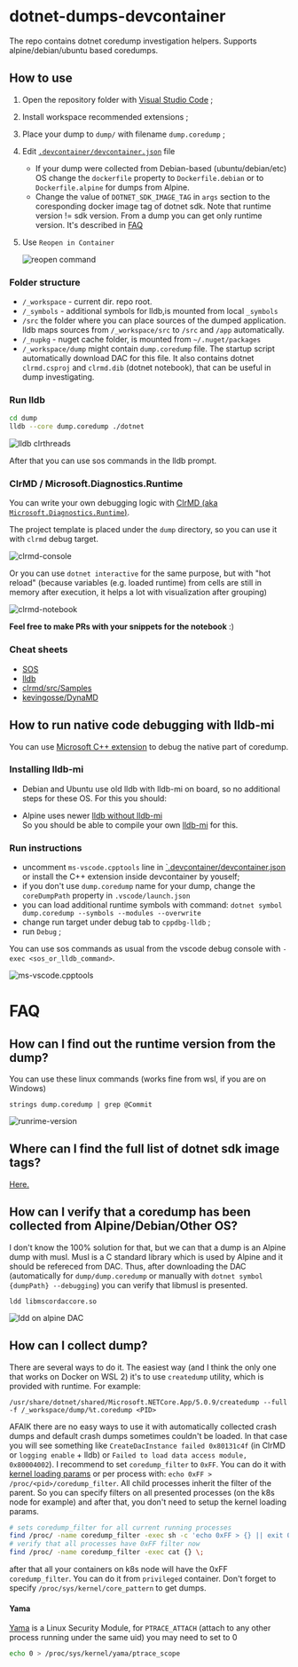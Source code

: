 # dotnet-dumps-devcontainer

The repo contains dotnet coredump investigation helpers. Supports alpine/debian/ubuntu based coredumps.

## How to use

1. Open the repository folder with [Visual Studio Code](https://code.visualstudio.com/) ;
2. Install workspace recommended extensions ;
3. Place your dump to `dump/` with filename `dump.coredump` ;
4. Edit [`.devcontainer/devcontainer.json`](.devcontainer/devcontainer.json) file

    * If your dump were collected from Debian-based (ubuntu/debian/etc) OS change the `dockerfile` property to `Dockerfile.debian` or to `Dockerfile.alpine` for dumps from Alpine.
    * Change the value of `DOTNET_SDK_IMAGE_TAG` in `args` section to the coresponding docker image tag of dotnet sdk. Note that runtime version != sdk version. From a dump you can get only runtime version. It's described in [FAQ](#how-can-i-find-out-the-runtime-version-from-the-dump)
5. Use `Reopen in Container`  

    ![reopen command](img/reopen-in-conainer.png)  

### Folder structure

* `/_workspace` - current dir. repo root.
* `/_symbols` - additional symbols for lldb,is mounted from local `_symbols`
* `/src` the folder where you can place sources of the dumped application. lldb maps sources from `/_workspace/src` to `/src` and `/app` automatically.
* `/_nupkg` - nuget cache folder, is mounted from `~/.nuget/packages`
* `/_workspace/dump` might contain `dump.coredump` file. The startup script automatically download DAC for this file. It also contains dotnet `clrmd.csproj` and `clrmd.dib` (dotnet notebook), that can be useful in dump investigating.   

### Run lldb

```bash
cd dump
lldb --core dump.coredump ./dotnet
```

![lldb clrthreads](img/termnal-clrthreads.png)  

After that you can use sos commands in the lldb prompt.


### ClrMD / Microsoft.Diagnostics.Runtime

You can write your own debugging logic with [ClrMD (aka `Microsoft.Diagnostics.Runtime`)](https://github.com/microsoft/clrmd).  

The project template is placed under the `dump` directory, so you can use it with `clrmd` debug target.  

![clrmd-console](img/clrmd-console.png)  

Or you can use `dotnet interactive` for the same purpose, but with "hot reload" (because variables (e.g. loaded runtime) from cells are still in memory after execution, it helps a lot with visualization after grouping)

![clrmd-notebook](img/clrmd-notebook.png)  

**Feel free to make PRs with your snippets for the notebook** :)

### Cheat sheets

* [SOS](https://docs.microsoft.com/en-us/dotnet/core/diagnostics/sos-debugging-extension)  
* [lldb](https://www.nesono.com/sites/default/files/lldb%20cheat%20sheet.pdf)
* [clrmd/src/Samples](https://github.com/microsoft/clrmd/tree/master/src/Samples)  
* [kevingosse/DynaMD](https://github.com/kevingosse/DynaMD)  

## How to run native code debugging with lldb-mi

You can use [Microsoft C++ extension](https://marketplace.visualstudio.com/items?itemName=ms-vscode.cpptools)
to debug the native part of coredump.  

### Installing lldb-mi

* Debian and Ubuntu use old lldb with lldb-mi on board, so no additional steps for these OS.
For this you should:  

* Alpine uses newer [lldb without lldb-mi](https://lists.llvm.org/pipermail/lldb-dev/2019-August/015357.html)  
So you should be able to compile your own [lldb-mi](https://github.com/lldb-tools/lldb-mi) for this.

### Run instructions

* uncomment `ms-vscode.cpptools` line in [`.devcontainer/devcontainer.json](./.devcontainer/devcontainer.json) or install the C++ extension inside devcontainer by youself;
* if you don't use `dump.coredump` name for your dump, change the `coreDumpPath` property in `.vscode/launch.json`
* you can load additional runtime symbols with command: `dotnet symbol dump.coredump --symbols --modules --overwrite`
* change run target under debug tab to `cppdbg-lldb` ;
* run `Debug` ;

You can use sos commands as usual from the vscode debug console with `-exec <sos_or_lldb_command>`.  

![ms-vscode.cpptools](img/cppdbg-lldb.png)

# FAQ

## How can I find out the runtime version from the dump?

You can use these linux commands (works fine from wsl, if you are on Windows)  

`strings dump.coredump | grep @Commit`  

![runrime-version](img/runtime-version.png)  

## Where can I find the full list of dotnet sdk image tags?

[Here.](https://mcr.microsoft.com/v2/dotnet/sdk/tags/list)

## How can I verify that a coredump has been collected from Alpine/Debian/Other OS?

I don't know the 100% solution for that, but we can that a dump is an Alpine dump with musl.
Musl is a C standard library which is used by Alpine and it should be refereced from DAC.
Thus, after downloading the DAC (automatically for `dump/dump.coredump` or manually with `dotnet symbol {dumpPath} --debugging`) you can verify that libmusl is presented.

`ldd libmscordaccore.so`  

![ldd on alpine DAC](img/ldd-alpine.png)  

## How can I collect dump?

There are several ways to do it. The easiest way (and I think the only one that works on Docker on WSL 2) it's to use
`createdump` utility, which is provided with runtime. For example:

`/usr/share/dotnet/shared/Microsoft.NETCore.App/5.0.9/createdump --full -f /_workspace/dump/%t.coredump <PID>`  

AFAIK there are no easy ways to use it with automatically collected crash dumps and default crash dumps sometimes
couldn't be loaded. In that case you will see something like `CreateDacInstance failed 0x80131c4f` (in ClrMD or `logging enable` + lldb) or `Failed to load data access module, 0x80004002`). I recommend to set `coredump_filter` to `0xFF`. You can do it with [kernel loading params](https://stackoverflow.com/questions/36523279/coredump-filter-for-all-processes) or per process with: `echo 0xFF > /proc/<pid>/coredump_filter`. All child processes inherit the filter of the parent. So you can specify filters on all presented processes (on the k8s node for example) and after that, you don't need to setup the kernel loading params.

```bash
# sets coredump_filter for all current running processes
find /proc/ -name coredump_filter -exec sh -c 'echo 0xFF > {} || exit 0' \;
# verify that all processes have 0xFF filter now
find /proc/ -name coredump_filter -exec cat {} \;
```

after that all your containers on k8s node will have the 0xFF `coredump_filter`. You can do it from `privileged` container. Don't forget to specify `/proc/sys/kernel/core_pattern` to get dumps.

#### Yama
[Yama](https://www.kernel.org/doc/Documentation/security/Yama.txt) is a Linux Security Module, for `PTRACE_ATTACH` (attach to any other process running under the same uid) you may need to set to 0

```bash
echo 0 > /proc/sys/kernel/yama/ptrace_scope
```
